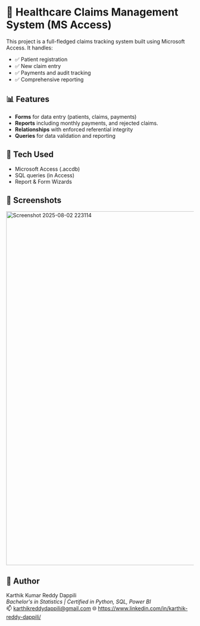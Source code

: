 # 🏥 Healthcare Claims Management System (MS Access)

This project is a full-fledged claims tracking system built using Microsoft Access. It handles:

- ✅ Patient registration
- ✅ New claim entry
- ✅ Payments and audit tracking
- ✅ Comprehensive reporting

## 📊 Features
- **Forms** for data entry (patients, claims, payments)
- **Reports** including monthly payments, and rejected claims.
- **Relationships** with enforced referential integrity
- **Queries** for data validation and reporting

## 🔧 Tech Used
- Microsoft Access (.accdb)
- SQL queries (in Access)
- Report & Form Wizards

## 📸 Screenshots
<img width="1557" height="949" alt="Screenshot 2025-08-02 223114" src="https://github.com/user-attachments/assets/68f17335-5c91-42ba-be21-f21ef524da4c" />

## 💼 Author
Karthik Kumar Reddy Dappili  
_Bachelor's in Statistics | Certified in Python, SQL, Power BI_  
📫 karthikreddydappili@gmail.com
🌐 https://www.linkedin.com/in/karthik-reddy-dappili/

